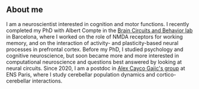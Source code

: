 ## About me

I am a neuroscientist interested in cognition and motor functions. I recently completed my PhD with Albert Compte in the [Brain Circuits and Behavior lab](https://braincircuitsbehavior.org/) in Barcelona, where I worked on the role of NMDA receptors for working memory, and on the interaction of activity- and plasticity-based neural processes in prefrontal cortex. Before my PhD, I studied psychology and cognitive neuroscience, but soon became more and more interested in computational neuroscience and questions best answered by looking at neural circuits. Since 2020, I am a postdoc in [Alex Cayco Gajic's group](https://sites.google.com/view/caycogajic/home) at ENS Paris, where I study cerebellar population dynamics and cortico-cerebellar interactions.

